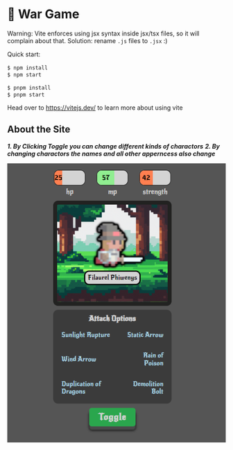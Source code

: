 # 🥷 War Game

Warning: Vite enforces using jsx syntax inside jsx/tsx files, so it will complain about that. Solution: rename `.js` files to `.jsx` :)

Quick start:

```
$ npm install
$ npm start

```

```
$ pnpm install
$ pnpm start

```

Head over to https://vitejs.dev/ to learn more about using vite

## About the Site

**_1. By Clicking Toggle you can change different kinds of charactors_**
**_2. By changing charactors the names and all other apperncess also change_**

![Alt text](charactor-1.png)
